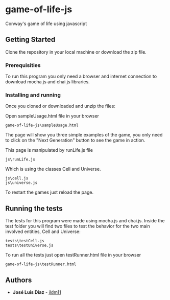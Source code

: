 # game-of-life-js

Conway's game of life using javascript

## Getting Started

Clone the repository in your local machine or download the zip file.

### Prerequisities

To run this program you only need a browser and internet connection to download mocha.js and chai.js libraries.

### Installing and running

Once you cloned or downloaded and unzip the files:

Open sampleUsage.html file in your browser

```
game-of-life-js\sampleUsage.html
```

The page will show you three simple examples of the game, you only need to click on the "Next Generation" button to see the game in action.

This page is manipulated by runLife.js file
```
js\runLife.js
```
Which is using the classes Cell and Universe.

```
js\cell.js
js\universe.js
```

To restart the games just reload the page.

## Running the tests

The tests for this program were made using mocha.js and chai.js. Inside the test folder you will find two files to test the behavior for the two main involved entities, Cell and Universe:

```
tests\testCell.js
tests\testUniverse.js
```

To run all the tests just open testRunner.html file in your browser

```
game-of-life-js\testRunner.html
```

## Authors

* **José Luis Díaz** - [jldm11](https://github.com/jldm11)